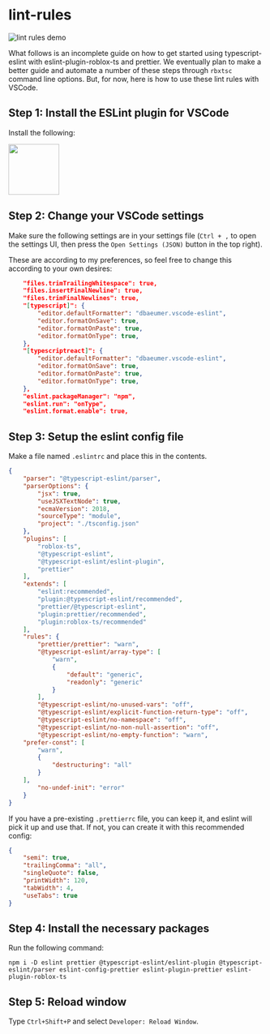 # lint-rules

![lint rules demo](https://user-images.githubusercontent.com/15217173/64753460-ed490e80-d4e8-11e9-9af9-06fb1a0aceae.gif)


What follows is an incomplete guide on how to get started using typescript-eslint with eslint-plugin-roblox-ts and prettier. We eventually plan to make a better guide and automate a number of these steps through `rbxtsc` command line options. But, for now, here is how to use these lint rules with VSCode.

## Step 1: Install the ESLint plugin for VSCode
Install the following:

<a href="https://marketplace.visualstudio.com/items?itemName=dbaeumer.vscode-eslint"><img src="https://camo.githubusercontent.com/e16321b339b250b46af5bcb05ed36892e6770342/68747470733a2f2f64626165756d65722e67616c6c65727963646e2e76736173736574732e696f2f657874656e73696f6e732f64626165756d65722f7673636f64652d65736c696e742f312e392e312f313536363239383133363236392f4d6963726f736f66742e56697375616c53747564696f2e53657276696365732e49636f6e732e44656661756c74" data-canonical-src="https://dbaeumer.gallerycdn.vsassets.io/extensions/dbaeumer/vscode-eslint/1.9.1/1566298136269/Microsoft.VisualStudio.Services.Icons.Default" width="100" height="100"></a>

<!-- 
<a href="https://marketplace.visualstudio.com/items?itemName=esbenp.prettier-vscode"><img src="https://camo.githubusercontent.com/439873e3a6c9faa27a6f9d69ab8a9cc91bf7dc84/68747470733a2f2f657362656e702e67616c6c65727963646e2e76736173736574732e696f2f657874656e73696f6e732f657362656e702f70726574746965722d7673636f64652f312e31302e302f313536363537333135313038332f4d6963726f736f66742e56697375616c53747564696f2e53657276696365732e49636f6e732e44656661756c74" data-canonical-src="https://esbenp.gallerycdn.vsassets.io/extensions/esbenp/prettier-vscode/1.10.0/1566573151083/Microsoft.VisualStudio.Services.Icons.Default" width="100" height="100"></a>
-->

## Step 2: Change your VSCode settings
Make sure the following settings are in your settings file (`Ctrl + ,` to open the settings UI, then press the `Open Settings (JSON)` button in the top right).

These are according to my preferences, so feel free to change this according to your own desires:
```json
	"files.trimTrailingWhitespace": true,
	"files.insertFinalNewline": true,
	"files.trimFinalNewlines": true,
	"[typescript]": {
		"editor.defaultFormatter": "dbaeumer.vscode-eslint",
		"editor.formatOnSave": true,
		"editor.formatOnPaste": true,
		"editor.formatOnType": true,
	},
	"[typescriptreact]": {
		"editor.defaultFormatter": "dbaeumer.vscode-eslint",
		"editor.formatOnSave": true,
		"editor.formatOnPaste": true,
		"editor.formatOnType": true,
	},
	"eslint.packageManager": "npm",
	"eslint.run": "onType",
	"eslint.format.enable": true,
```

## Step 3: Setup the eslint config file
Make a file named `.eslintrc` and place this in the contents.

```json
{
    "parser": "@typescript-eslint/parser",
    "parserOptions": {
        "jsx": true,
        "useJSXTextNode": true,
        "ecmaVersion": 2018,
        "sourceType": "module",
        "project": "./tsconfig.json"
    },
    "plugins": [
        "roblox-ts",
        "@typescript-eslint",
        "@typescript-eslint/eslint-plugin",
        "prettier"
    ],
    "extends": [
        "eslint:recommended",
        "plugin:@typescript-eslint/recommended",
        "prettier/@typescript-eslint",
        "plugin:prettier/recommended",
        "plugin:roblox-ts/recommended"
    ],
    "rules": {
        "prettier/prettier": "warn",
        "@typescript-eslint/array-type": [
            "warn",
            {
                "default": "generic",
                "readonly": "generic"
            }
        ],
        "@typescript-eslint/no-unused-vars": "off",
        "@typescript-eslint/explicit-function-return-type": "off",
        "@typescript-eslint/no-namespace": "off",
        "@typescript-eslint/no-non-null-assertion": "off",
        "@typescript-eslint/no-empty-function": "warn",
	"prefer-const": [
		"warn",
		{
			"destructuring": "all"
		}
	],
        "no-undef-init": "error"
    }
}
```
If you have a pre-existing `.prettierrc` file, you can keep it, and eslint will pick it up and use that.
If not, you can create it with this recommended config:
```json
{
	"semi": true,
	"trailingComma": "all",
	"singleQuote": false,
	"printWidth": 120,
	"tabWidth": 4,
	"useTabs": true
}
```

## Step 4: Install the necessary packages

Run the following command:

`npm i -D eslint prettier @typescript-eslint/eslint-plugin @typescript-eslint/parser eslint-config-prettier eslint-plugin-prettier eslint-plugin-roblox-ts`

<!-- For roact development: npm i -D eslint-config-react -->

## Step 5: Reload window
Type `Ctrl+Shift+P` and select `Developer: Reload Window`. 
